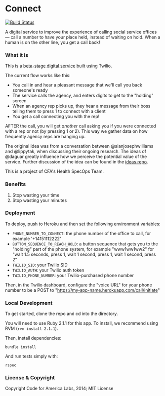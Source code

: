 Connect
=======

[![Build Status](https://travis-ci.org/codeforamerica/connect.svg)](https://travis-ci.org/codeforamerica/connect)

A digital service to improve the experience of calling social service offices — call a number to have your place held, instead of waiting on hold. When a human is on the other line, you get a call back!

### What it is

This is a [beta-stage digital service](https://www.gov.uk/service-manual/phases) built using Twilio.

The current flow works like this:

- You call in and hear a pleasant message that we'll call you back someone's ready
- The service calls the agency, and enters digits to get to the "holding" screen
- When an agency rep picks up, they hear a message from their boss telling them to press 1 to connect with a client
- You get a call connecting you with the rep!

AFTER the call, you will get _another_ call asking you if you were connected with a rep or not (by pressing 1 or 2). This way we gather data on how frequently agency reps are hanging up.

The original idea was from a conversation between @alanjosephwilliams and @lippytak, when discussing their ongoing research. The ideas of @daguar greatly influence how we perceive the potential value of the service. Further discussion of the idea can be found in the [ideas repo](https://github.com/codeforamerica/health-project-ideas/issues/38).

This is a project of CFA's Health SpecOps Team.

### Benefits
1. Stop wasting your time
2. Stop wasting your minutes

### Deployment

To deploy, push to Heroku and then set the following environment variables:

- `PHONE_NUMBER_TO_CONNECT`: the phone number of the office to call, for example '+14151112222'
- `BUTTON_SEQUENCE_TO_REACH_HOLD`: a button sequence that gets you to the "holding" part of the phone system, for example "www1ww1ww2" for "wait 1.5 seconds, press 1, wait 1 second, press 1, wait 1 second, press 2"
- `TWILIO_SID`: your Twilio SID
- `TWILIO_AUTH`: your Twilio auth token
- `TWILIO_PHONE_NUMBER`: your Twilio-purchased phone number

Then, in the Twilio dashboard, configure the "voice URL" for your phone number to be a POST to "https://my-app-name.herokuapp.com/call/initiate"

### Local Development

To get started, clone the repo and cd into the directory.

You will need to use Ruby 2.1.1 for this app. To install, we recommend using RVM (`rvm install 2.1.1`).

Then, install dependencies:

`bundle install`

And run tests simply with:

`rspec`

### License & Copyright

Copyright Code for America Labs, 2014; MIT License
